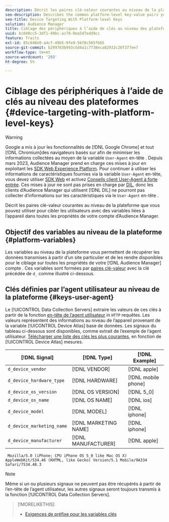 ```yaml
---
description: Décrit les paires clé-valeur courantes au niveau de la plateforme que vous pouvez utiliser pour cibler les utilisateurs avec des variables liées à l’appareil dans toutes les propriétés de votre compte d’Audience Manager.
seo-description: Describes the common platform-level key-value pairs you can use to target users with device-related variables across all properties in your Audience Manager account.
seo-title: Device Targeting With Platform-level Keys
solution: Audience Manager
title: Ciblage des périphériques à l’aide de clés au niveau des plateformes
uuid: bc048cc5-3df1-49bc-ac78-0ea5d7edd9cc
feature: Traits
exl-id: 85c848e0-a4cf-49b5-9fe9-56f8c565f665
source-git-commit: b299783b993c5d4a1c7738eca82932c20f377ee7
workflow-type: tm+mt
source-wordcount: '293'
ht-degree: 5%

---
```


# Ciblage des périphériques à l’aide de clés au niveau des plateformes {#device-targeting-with-platform-level-keys}

>[!WARNING]
>
>Google a mis à jour les fonctionnalités de [!DNL Google Chrome] et tout [!DNL Chromium]des navigateurs basés sur afin de minimiser les informations collectées au moyen de la variable `User-Agent` en-tête .
>Depuis mars 2023, Audience Manager prend en charge ces mises à jour en exploitant les [SDK Web Experience Platform](https://experienceleague.adobe.com/docs/experience-platform/edge/home.html?lang=en). Pour continuer à utiliser les informations de caractéristiques fournies via la variable `User-Agent` en-tête, vous devez utiliser [SDK Web](https://experienceleague.adobe.com/docs/experience-platform/edge/home.html?lang=en) et activez [Conseils client User-Agent à forte entrée](https://experienceleague.adobe.com/docs/experience-platform/edge/fundamentals/user-agent-client-hints.html?lang=en).
>Ces mises à jour ne sont pas prises en charge par [DIL](../../../using/dil/dil-overview.md), donc les clients d’Audience Manager qui utilisent [!DNL DIL] ne pourront pas collecter d’informations sur les caractéristiques via le `User-Agent` en-tête .

Décrit les paires clé-valeur courantes au niveau de la plateforme que vous pouvez utiliser pour cibler les utilisateurs avec des variables liées à l’appareil dans toutes les propriétés de votre compte d’Audience Manager.

## Objectif des variables au niveau de la plateforme {#platform-variables}

<!-- c_tb_device_targeting.xml -->

Les variables au niveau de la plateforme vous permettent de récupérer les données transmises à partir d’un site particulier et de les rendre disponibles pour le ciblage sur toutes les propriétés de votre [!DNL Audience Manager] compte . Ces variables sont formées par [paires clé-valeur](../../reference/key-value-pairs-explained.md) avec la clé précédée de `d_` comme illustré ci-dessous.

## Clés définies par l’agent utilisateur au niveau de la plateforme {#keys-user-agent}

Le [!UICONTROL Data Collection Servers] extraire les valeurs de ces clés à partir de la fonction [en-tête de l’agent utilisateur](https://www.w3.org/Protocols/rfc2616/rfc2616-sec14.html#sec14.43) in `HTTP` requêtes. Les valeurs représentent des informations au niveau de l’appareil provenant de la variable [!UICONTROL Device Atlas] base de données. Les signaux du tableau ci-dessous sont disponibles, comme extrait de l’exemple de l’agent utilisateur. [Télécharger une liste des clés les plus courantes](assets/device_keys.csv), en fonction de [!UICONTROL Device Atlas] mesures.

| [!DNL Signal] | [!DNL Type] | [!DNL Example] |
|---|---|---|
| `d_device_vendor` | [!DNL VENDOR] | [!DNL apple] |
| `d_device_hardware_type` | [!DNL HARDWARE] | [!DNL mobile phone] |
| `d_device_os_version` | [!DNL OS VERSION] | [!DNL 5_0] |
| `d_device_os_name` | [!DNL OS NAME] | [!DNL ios] |
| `d_device_model` | [!DNL MODEL] | [!DNL iphone] |
| `d_device_marketing_name` | [!DNL MARKETING NAME] | [!DNL iphone] |
| `d_device_manufacturer` | [!DNL MANUFACTURER] | [!DNL apple] |

```
 Mozilla/5.0 (iPhone; CPU iPhone OS 5_0 like Mac OS X) AppleWebKit/534.46 (KHTML, like Gecko) Version/5.1 Mobile/9A334 Safari/7534.48.3
```

>[!NOTE]
>
>Même si un ou plusieurs signaux ne peuvent pas être récupérés à partir de l’en-tête de l’agent utilisateur, les autres signaux seront toujours transmis à la fonction [!UICONTROL Data Collection Servers].

>[!MORELIKETHIS]
>
>* [Exigences de préfixe pour les variables clés](../../features/traits/trait-variable-prefixes.md)


